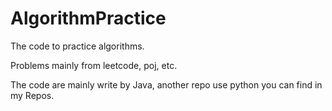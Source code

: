 # AlgorithmPractice

The code to practice algorithms.

Problems mainly from leetcode, poj, etc.

The code are mainly write by Java, another repo use python you can find in my Repos.